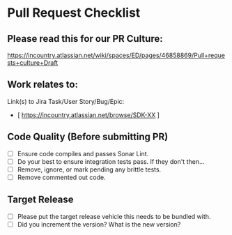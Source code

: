 Pull Request Checklist
======================

Please read this for our PR Culture:
------------------------------------
https://incountry.atlassian.net/wiki/spaces/ED/pages/46858869/Pull+requests+culture+Draft

Work relates to:
----------------
Link(s) to Jira Task/User Story/Bug/Epic:
- [ https://incountry.atlassian.net/browse/SDK-XX ]

Code Quality (Before submitting PR)
------------
- [ ] Ensure code compiles and passes Sonar Lint.
- [ ] Do your best to ensure integration tests pass. If they don't then...
- [ ] Remove, ignore, or mark pending any brittle tests.
- [ ] Remove commented out code.

Target Release
--------------
- [ ] Please put the target release vehicle this needs to be bundled with.
- [ ] Did you increment the version? What is the new version?

